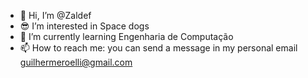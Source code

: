 - 👋 Hi, I’m @Zaldef
- 😎 I’m interested in Space dogs
- 🌱 I’m currently learning Engenharia de Computação
- 📫 How to reach me: you can send a message in my personal email guilhermeroelli@gmail.com

<!---
Zaldef/Zaldef is a ✨ special ✨ repository because its `README.md` (this file) appears on your GitHub profile.
You can click the Preview link to take a look at your changes.
--->
